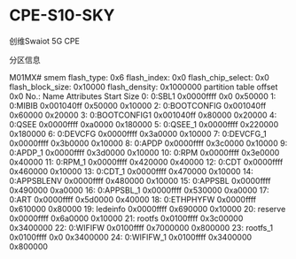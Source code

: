 # CPE-S10-SKY
创维Swaiot 5G CPE

分区信息

M01MX# smem
flash_type:             0x6
flash_index:            0x0
flash_chip_select:      0x0
flash_block_size:       0x10000
flash_density:          0x1000000
partition table offset  0x0
No.: Name             Attributes            Start             Size
  0: 0:SBL1           0x0000ffff              0x0          0x50000
  1: 0:MIBIB          0x001040ff          0x50000          0x10000
  2: 0:BOOTCONFIG     0x001040ff          0x60000          0x20000
  3: 0:BOOTCONFIG1    0x001040ff          0x80000          0x20000
  4: 0:QSEE           0x0000ffff          0xa0000         0x180000
  5: 0:QSEE_1         0x0000ffff         0x220000         0x180000
  6: 0:DEVCFG         0x0000ffff         0x3a0000          0x10000
  7: 0:DEVCFG_1       0x0000ffff         0x3b0000          0x10000
  8: 0:APDP           0x0000ffff         0x3c0000          0x10000
  9: 0:APDP_1         0x0000ffff         0x3d0000          0x10000
 10: 0:RPM            0x0000ffff         0x3e0000          0x40000
 11: 0:RPM_1          0x0000ffff         0x420000          0x40000
 12: 0:CDT            0x0000ffff         0x460000          0x10000
 13: 0:CDT_1          0x0000ffff         0x470000          0x10000
 14: 0:APPSBLENV      0x0000ffff         0x480000          0x10000
 15: 0:APPSBL         0x0000ffff         0x490000          0xa0000
 16: 0:APPSBL_1       0x0000ffff         0x530000          0xa0000
 17: 0:ART            0x0000ffff         0x5d0000          0x40000
 18: 0:ETHPHYFW       0x0000ffff         0x610000          0x80000
 19: ledeinfo         0x0000ffff         0x690000          0x10000
 20: reserve          0x0000ffff         0x6a0000          0x10000
 21: rootfs           0x0100ffff        0x3c00000        0x3400000
 22: 0:WIFIFW         0x0100ffff        0x7000000         0x800000
 23: rootfs_1         0x0100ffff              0x0        0x3400000
 24: 0:WIFIFW_1       0x0100ffff        0x3400000         0x800000
